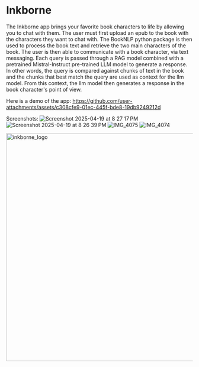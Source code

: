 # Inkborne
The Inkborne app brings your favorite book characters to life by allowing you to chat with them. The user must first upload an epub to the book with the characters they want to chat with. The BookNLP python package is then used to process the book text and retrieve the two main characters of the book. The user is then able to communicate with a book character, via text messaging. Each query is passed through a RAG model combined with a pretrained Mistral-Instruct pre-trained LLM model to generate a response. In other words, the query is compared against chunks of text in the book and the chunks that best match the query are used as context for the llm model. From this context, the llm model then generates a response in the book character's point of view.

Here is a demo of the app:
https://github.com/user-attachments/assets/c308cfe9-01ec-445f-bde8-19db9249212d

Screenshots:
![Screenshot 2025-04-19 at 8 27 17 PM](https://github.com/user-attachments/assets/90724c5a-b9a2-42d9-8dfa-b234ddd41d23)
![Screenshot 2025-04-19 at 8 26 39 PM](https://github.com/user-attachments/assets/feb43c9d-e07d-4547-969a-78c57071a13d)
![IMG_4075](https://github.com/user-attachments/assets/5fad656a-ed59-4e5d-92c7-bd858c69b7f5)
![IMG_4074](https://github.com/user-attachments/assets/8e90a31b-c6b6-47b6-aca4-6beb36a7b589)

<img width="617" alt="inkborne_logo" src="https://github.com/user-attachments/assets/6806bdb8-2c15-4114-9ee3-081beb7be3f2" />


